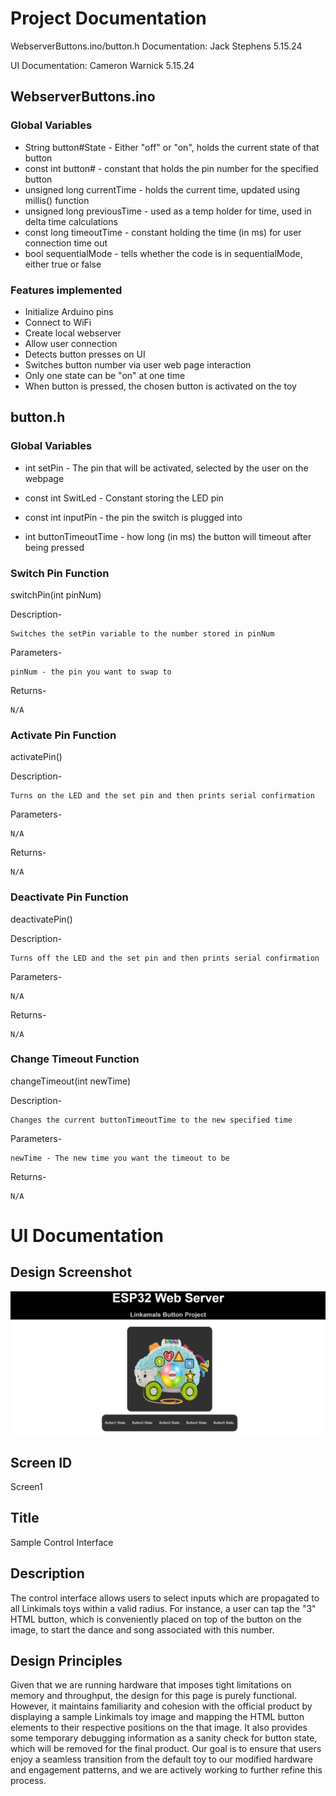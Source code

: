 
# Project Documentation
WebserverButtons.ino/button.h Documentation: Jack Stephens 5.15.24

UI Documentation: Cameron Warnick 5.15.24

## WebserverButtons.ino
### Global Variables
- String button#State - Either "off" or "on", holds the current state of that button
- const int button# - constant that holds the pin number for the specified button
- unsigned long currentTime - holds the current time, updated using millis() function
- unsigned long previousTime - used as a temp holder for time, used in delta time calculations
- const long timeoutTime - constant holding the time (in ms) for user connection time out
- bool sequentialMode - tells whether the code is in sequentialMode, either true or false

### Features implemented
- Initialize Arduino pins
- Connect to WiFi
- Create local webserver
- Allow user connection
- Detects button presses on UI
- Switches button number via user web page interaction
- Only one state can be "on" at one time
- When button is pressed, the chosen button is activated on the toy


## button.h
### Global Variables
- int setPin - The pin that will be activated, selected by the user on the webpage

- const int SwitLed - Constant storing the LED pin

- const int inputPin - the pin the switch is plugged into

- int buttonTimeoutTime - how long (in ms) the button will timeout after being pressed


### Switch Pin Function
switchPin(int pinNum)


Description-

    Switches the setPin variable to the number stored in pinNum


Parameters-

    pinNum - the pin you want to swap to


Returns-

    N/A


### Activate Pin Function
activatePin()


Description-

    Turns on the LED and the set pin and then prints serial confirmation


Parameters-
    
    N/A


Returns-
    
    N/A


### Deactivate Pin Function
deactivatePin()


Description-
    
    Turns off the LED and the set pin and then prints serial confirmation


Parameters-
    
    N/A


Returns-
    
    N/A


### Change Timeout Function
changeTimeout(int newTime)


Description-
    
    Changes the current buttonTimeoutTime to the new specified time


Parameters-
    
    newTime - The new time you want the timeout to be


Returns-
    
    N/A

# UI Documentation

## Design Screenshot
![Control interface](/design.png)

## Screen ID
Screen1

## Title
Sample Control Interface

## Description

The control interface allows users to select inputs which are propagated 
to all Linkimals toys within a valid radius.  For instance, a user can tap the "3" HTML button,
which is conveniently placed on top of the button on the image, to start the dance and song
associated with this number.  

## Design Principles

Given that we are running hardware that imposes tight limitations on memory and throughput,
the design for this page is purely functional. However, it maintains familiarity and cohesion with the official product
by displaying a sample Linkimals toy image and mapping the HTML button elements to their respective 
positions on the that image.  It also provides some temporary debugging information as a sanity check
for button state, which will be removed for the final product.  Our goal is to ensure that users enjoy a seamless
transition from the default toy to our modified hardware and engagement patterns, and we are actively working to 
further refine this process.
